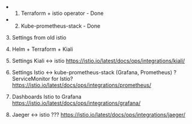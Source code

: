 + 1) Terraform + istio operator - Done
+ 2) Kube-prometheus-stack - Done
3) Settings from old istio 
4) Helm + Terraform + Kiali 
5) Settings Kiali <-> istio https://istio.io/latest/docs/ops/integrations/kiali/
6) Settings Istio <-> kube-prometheus-stack (Grafana, Prometheus) ?ServiceMonitor for Istio?
    https://istio.io/latest/docs/ops/integrations/prometheus/

7) Dashboards Istio to Grafana https://istio.io/latest/docs/ops/integrations/grafana/
8) Jaeger <-> istio ??? https://istio.io/latest/docs/ops/integrations/jaeger/